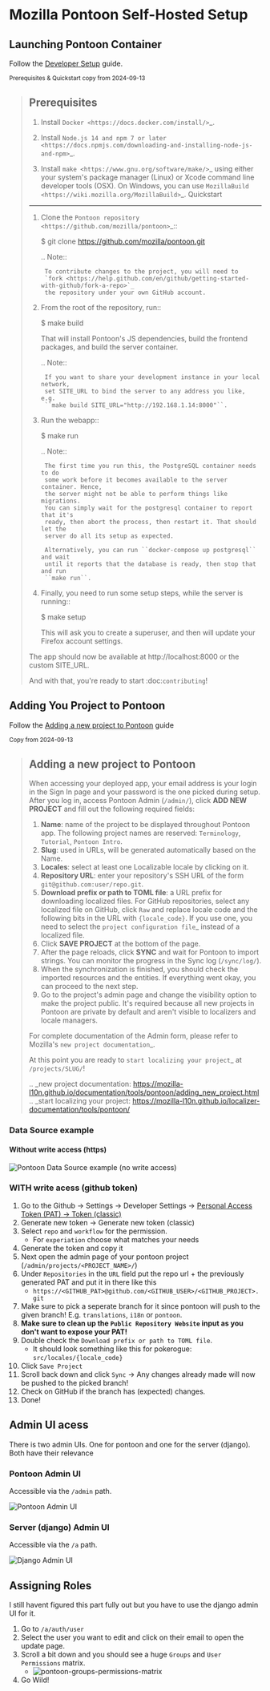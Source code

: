 # Mozilla Pontoon Self-Hosted Setup

## Launching Pontoon Container

Follow the [Developer Setup](https://mozilla-pontoon.readthedocs.io/en/latest/dev/setup.html) guide.


<sub>Prerequisites & Quickstart copy from 2024-09-13</sub>

> Prerequisites
> -------------
> 
> 1. Install `Docker <https://docs.docker.com/install/>`_.
> 
> 2. Install `Node.js 14 and npm 7 or later <https://docs.npmjs.com/downloading-and-installing-node-js-and-npm>`_.
> 
> 3. Install `make <https://www.gnu.org/software/make/>`_ using either your
>    system's package manager (Linux) or Xcode command line developer tools (OSX).
>    On Windows, you can use `MozillaBuild <https://wiki.mozilla.org/MozillaBuild>`_.
> Quickstart
> ----------
> 
> 1. Clone the `Pontoon repository <https://github.com/mozilla/pontoon>`_::
> 
>      $ git clone https://github.com/mozilla/pontoon.git
> 
>    .. Note::
> 
>         To contribute changes to the project, you will need to
>         `fork <https://help.github.com/en/github/getting-started-with-github/fork-a-repo>`_
>         the repository under your own GitHub account.
> 
> 
> 2. From the root of the repository, run::
> 
>      $ make build
> 
>    That will install Pontoon's JS dependencies,
>    build the frontend packages, and build the server container.
> 
>    .. Note::
> 
>         If you want to share your development instance in your local network,
>         set SITE_URL to bind the server to any address you like, e.g.
>         ``make build SITE_URL="http://192.168.1.14:8000"``.
> 
> 
> 3. Run the webapp::
> 
>       $ make run
> 
>    .. Note::
> 
>         The first time you run this, the PostgreSQL container needs to do
>         some work before it becomes available to the server container. Hence,
>         the server might not be able to perform things like migrations.
>         You can simply wait for the postgresql container to report that it's
>         ready, then abort the process, then restart it. That should let the
>         server do all its setup as expected.
> 
>         Alternatively, you can run ``docker-compose up postgresql`` and wait
>         until it reports that the database is ready, then stop that and run
>         ``make run``.
> 
> 
> 4. Finally, you need to run some setup steps, while the server is running::
> 
>       $ make setup
> 
>    This will ask you to create a superuser, and then will update your Firefox
>    account settings.
> 
> The app should now be available at http://localhost:8000 or the custom SITE_URL.
> 
> And with that, you're ready to start :doc:`contributing`!

## Adding You Project to Pontoon

Follow the [Adding a new project to Pontoon](https://mozilla-pontoon.readthedocs.io/en/latest/user/localizing-your-projects.html#adding-a-new-project-to-pontoon) guide

<sub>Copy from 2024-09-13</sub>

> Adding a new project to Pontoon
> -------------------------------
> When accessing your deployed app, your email address is your login in the Sign
> In page and your password is the one picked during setup. After you log in,
> access Pontoon Admin (``/admin/``), click **ADD NEW PROJECT** and fill out the
> following required fields:
> 
> 1. **Name**: name of the project to be displayed throughout Pontoon app. The
>    following project names are reserved: ``Terminology``, ``Tutorial``,
>    ``Pontoon Intro``.
> 1. **Slug**: used in URLs, will be generated automatically based on the Name.
> 1. **Locales**: select at least one Localizable locale by clicking on it.
> 1. **Repository URL**: enter your repository's SSH URL of the form
>    ``git@github.com:user/repo.git``.
> 1. **Download prefix or path to TOML file**: a URL prefix for downloading localized files. For
>    GitHub repositories, select any localized file on GitHub, click ``Raw`` and
>    replace locale code and the following bits in the URL with ``{locale_code}``.
>    If you use one, you need to select the `project configuration file`_ instead
>    of a localized file.
> 1. Click **SAVE PROJECT** at the bottom of the page.
> 1. After the page reloads, click **SYNC** and wait for Pontoon to import
>    strings. You can monitor the progress in the Sync log (``/sync/log/``).
> 1. When the synchronization is finished, you should check the imported resources
>    and the entities. If everything went okay, you can proceed to the next step.
> 1. Go to the project's admin page and change the visibility option to make
>    the project public. It's required because all new projects in Pontoon are private
>    by default and aren't visible to localizers and locale managers.
> 
> For complete documentation of the Admin form, please refer to Mozilla's
> `new project documentation`_.
> 
> At this point you are ready to `start localizing your project`_ at
> ``/projects/SLUG/``!
> 
> .. _new project documentation: https://mozilla-l10n.github.io/documentation/tools/pontoon/adding_new_project.html
> .. _start localizing your project: https://mozilla-l10n.github.io/localizer-documentation/tools/pontoon/

### Data Source example 

#### Without write access (https)

![Pontoon Data Source example (no write access)](/docs/img/pontoon-data-source.png)

### WITH write acess (github token)

1. Go to the Github -> Settings -> Developer Settings -> [Personal Access Token (PAT) -> Token (classic)](https://github.com/settings/tokens)
2. Generate new token -> Generate new token (classic) 
3. Select `repo` and `workflow` for the permission.
    - For `experiation` choose what matches your needs
4. Generate the token and copy it
5. Next open the admin page of your pontoon project (`/admin/projects/<PROJECT_NAME>/`)
6. Under `Repositories` in the `URL` field put the repo url + the previously generated PAT and put it in there like this
    - `https://<GITHUB_PAT>@github.com/<GITHUB_USER>/<GITHUB_PROJECT>.git`
7. Make sure to pick a seperate branch for it since pontoon will push to the given branch! E.g. `translations`, `i18n` or `pontoon`.
8. **Make sure to clean up the `Public Repository Website` input as you don't want to expose your PAT!**
9. Double check the `Download prefix or path to TOML file`.
    - It should look something like this for pokerogue: `src/locales/{locale_code}`
10. Click `Save Project`
11. Scroll back down and click `Sync` -> Any changes already made will now be pushed to the picked branch!
12. Check on GitHub if the branch has (expected) changes.
13. Done!

## Admin UI acess

There is two admin UIs. One for pontoon and one for the server (django). Both have their relevance

### Pontoon Admin UI

Accessible via the `/admin` path.

![Pontoon Admin UI](/docs/img/pontoon-admin-ui.png)

### Server (django) Admin UI

Accessible via the `/a` path.

![Django Admin UI](/docs/img/django-admin-ui.png)

## Assigning Roles 

I still havent figured this part fully out but you have to use the django admin UI for it.

1. Go to `/a/auth/user`
2. Select the user you want to edit and click on their email to open the update page.
3. Scroll a bit down and you should see a huge `Groups` and `User Permissions` matrix.
    - ![pontoon-groups-permissions-matrix](/docs/img/pontoon-groups-permissions-matrix.png) 
4. Go Wild!